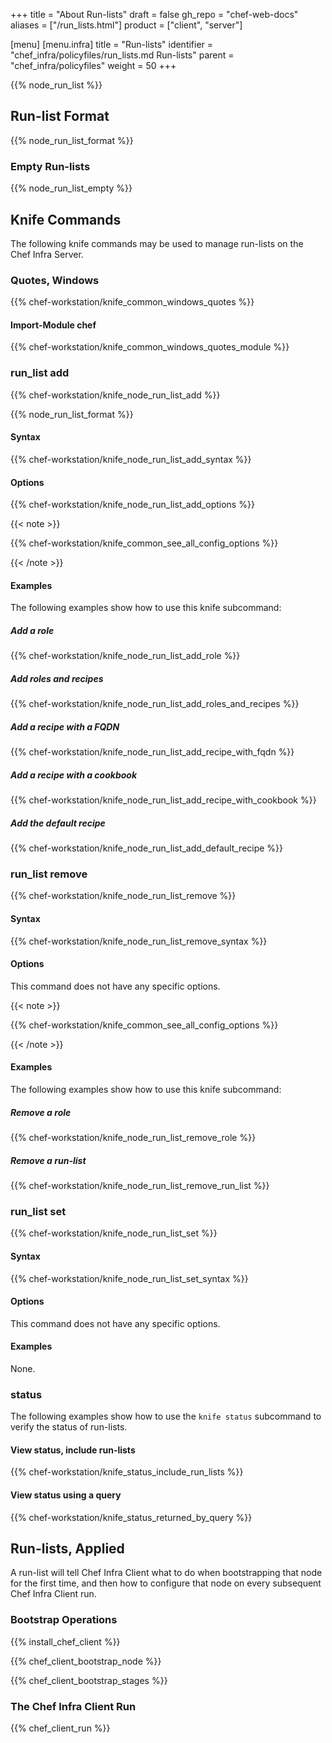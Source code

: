 +++
title = "About Run-lists"
draft = false
gh_repo = "chef-web-docs"
aliases = ["/run_lists.html"]
product = ["client", "server"]

[menu]
  [menu.infra]
    title = "Run-lists"
    identifier = "chef_infra/policyfiles/run_lists.md Run-lists"
    parent = "chef_infra/policyfiles"
    weight = 50
+++
<!-- markdownlint-disable-file MD024 -->
{{% node_run_list %}}

## Run-list Format

{{% node_run_list_format %}}

### Empty Run-lists

{{% node_run_list_empty %}}

## Knife Commands

The following knife commands may be used to manage run-lists on the Chef
Infra Server.

### Quotes, Windows

{{% chef-workstation/knife_common_windows_quotes %}}

#### Import-Module chef

{{% chef-workstation/knife_common_windows_quotes_module %}}

### run_list add

{{% chef-workstation/knife_node_run_list_add %}}

{{% node_run_list_format %}}

#### Syntax

{{% chef-workstation/knife_node_run_list_add_syntax %}}

#### Options

{{% chef-workstation/knife_node_run_list_add_options %}}

{{< note >}}

{{% chef-workstation/knife_common_see_all_config_options %}}

{{< /note >}}

#### Examples

The following examples show how to use this knife subcommand:

##### Add a role

{{% chef-workstation/knife_node_run_list_add_role %}}

##### Add roles and recipes

{{% chef-workstation/knife_node_run_list_add_roles_and_recipes %}}

##### Add a recipe with a FQDN

{{% chef-workstation/knife_node_run_list_add_recipe_with_fqdn %}}

##### Add a recipe with a cookbook

{{% chef-workstation/knife_node_run_list_add_recipe_with_cookbook %}}

##### Add the default recipe

{{% chef-workstation/knife_node_run_list_add_default_recipe %}}

### run_list remove

{{% chef-workstation/knife_node_run_list_remove %}}

#### Syntax

{{% chef-workstation/knife_node_run_list_remove_syntax %}}

#### Options

This command does not have any specific options.

{{< note >}}

{{% chef-workstation/knife_common_see_all_config_options %}}

{{< /note >}}

#### Examples

The following examples show how to use this knife subcommand:

##### Remove a role

{{% chef-workstation/knife_node_run_list_remove_role %}}

##### Remove a run-list

{{% chef-workstation/knife_node_run_list_remove_run_list %}}

### run_list set

{{% chef-workstation/knife_node_run_list_set %}}

#### Syntax

{{% chef-workstation/knife_node_run_list_set_syntax %}}

#### Options

This command does not have any specific options.

#### Examples

None.

### status

The following examples show how to use the `knife status` subcommand to
verify the status of run-lists.

#### View status, include run-lists

{{% chef-workstation/knife_status_include_run_lists %}}

#### View status using a query

{{% chef-workstation/knife_status_returned_by_query %}}

## Run-lists, Applied

A run-list will tell Chef Infra Client what to do when bootstrapping
that node for the first time, and then how to configure that node on
every subsequent Chef Infra Client run.

### Bootstrap Operations

{{% install_chef_client %}}

{{% chef_client_bootstrap_node %}}

{{% chef_client_bootstrap_stages %}}

### The Chef Infra Client Run

{{% chef_client_run %}}

